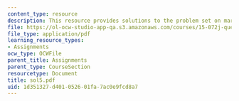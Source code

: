 ```yaml
---
content_type: resource
description: This resource provides solutions to the problem set on markov process.
file: https://ol-ocw-studio-app-qa.s3.amazonaws.com/courses/15-072j-queues-theory-and-applications-spring-2006/1d351327d401052601fa7ac0e9fcd8a7_sol5.pdf
file_type: application/pdf
learning_resource_types:
- Assignments
ocw_type: OCWFile
parent_title: Assignments
parent_type: CourseSection
resourcetype: Document
title: sol5.pdf
uid: 1d351327-d401-0526-01fa-7ac0e9fcd8a7
---
```

